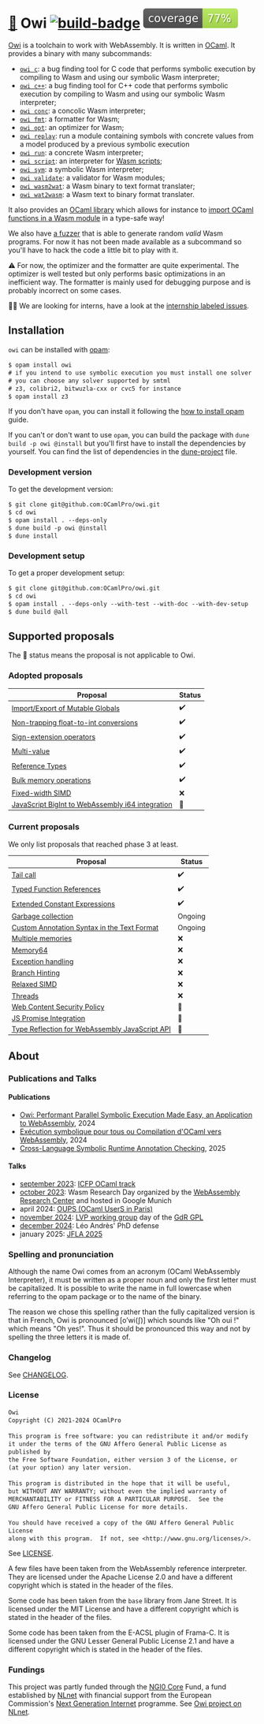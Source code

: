 # [🐌] Owi [![build-badge]][build status] [![coverage-badge]][coverage percentage]

[Owi] is a toolchain to work with WebAssembly. It is written in [OCaml]. It provides a binary with many subcommands:

- [`owi c`]: a bug finding tool for C code that performs symbolic execution by compiling to Wasm and using our symbolic Wasm interpreter;
- [`owi c++`]: a bug finding tool for C++ code that performs symbolic execution by compiling to Wasm and using our symbolic Wasm interpreter;
- [`owi conc`]: a concolic Wasm interpreter;
- [`owi fmt`]: a formatter for Wasm;
- [`owi opt`]: an optimizer for Wasm;
- [`owi replay`]: run a module containing symbols with concrete values from a model produced by a previous symbolic execution
- [`owi run`]: a concrete Wasm interpreter;
- [`owi script`]: an interpreter for [Wasm scripts];
- [`owi sym`]: a symbolic Wasm interpreter;
- [`owi validate`]: a validator for Wasm modules;
- [`owi wasm2wat`]: a Wasm binary to text format translater;
- [`owi wat2wasm`]: a Wasm text to binary format translater.

It also provides an [OCaml library] which allows for instance to [import OCaml functions in a Wasm module] in a type-safe way!

We also have [a fuzzer] that is able to generate random *valid* Wasm programs. For now it has not been made available as a subcommand so you'll have to hack the code a little bit to play with it.

⚠️ For now, the optimizer and the formatter are quite experimental. The optimizer is well tested but only performs basic optimizations in an inefficient way. The formatter is mainly used for debugging purpose and is probably incorrect on some cases.

🧑‍🎓 We are looking for interns, have a look at the [internship labeled issues].

## Installation

`owi` can be installed with [opam]:

```shell-session
$ opam install owi
# if you intend to use symbolic execution you must install one solver
# you can choose any solver supported by smtml
# z3, colibri2, bitwuzla-cxx or cvc5 for instance
$ opam install z3
```

If you don't have `opam`, you can install it following the [how to install opam] guide.

If you can't or don't want to use `opam`, you can build the package with `dune build -p owi @install` but you'll first have to install the dependencies by yourself. You can find the list of dependencies in the [dune-project] file.

### Development version

To get the development version:

```shell-session
$ git clone git@github.com:OCamlPro/owi.git
$ cd owi
$ opam install . --deps-only
$ dune build -p owi @install
$ dune install
```

### Development setup

To get a proper development setup:

```shell-session
$ git clone git@github.com:OCamlPro/owi.git
$ cd owi
$ opam install . --deps-only --with-test --with-doc --with-dev-setup
$ dune build @all
```

## Supported proposals

The 🐌 status means the proposal is not applicable to Owi.

### Adopted proposals

| Proposal                                           | Status  |
| -------------------------------------------------- | ------- |
| [Import/Export of Mutable Globals]                 | ✔️       |
| [Non-trapping float-to-int conversions]            | ✔️       |
| [Sign-extension operators]                         | ✔️       |
| [Multi-value]                                      | ✔️       |
| [Reference Types]                                  | ✔️       |
| [Bulk memory operations]                           | ✔️       |
| [Fixed-width SIMD]                                 | ❌      |
| [JavaScript BigInt to WebAssembly i64 integration] | 🐌      |

### Current proposals

We only list proposals that reached phase 3 at least.

| Proposal                                         | Status   |
| ------------------------------------------------ | -------- |
| [Tail call]                                      |  ✔️       |
| [Typed Function References]                      |  ✔️       |
| [Extended Constant Expressions]                  |  ✔️       |
| [Garbage collection]                             |  Ongoing |
| [Custom Annotation Syntax in the Text Format]    |  Ongoing |
| [Multiple memories]                              |  ❌      |
| [Memory64]                                       |  ❌      |
| [Exception handling]                             |  ❌      |
| [Branch Hinting]                                 |  ❌      |
| [Relaxed SIMD]                                   |  ❌      |
| [Threads]                                        |  ❌      |
| [Web Content Security Policy]                    |  🐌      |
| [JS Promise Integration]                         |  🐌      |
| [Type Reflection for WebAssembly JavaScript API] |  🐌      |

## About

### Publications and Talks

#### Publications

- [Owi: Performant Parallel Symbolic Execution Made Easy, an Application to WebAssembly], 2024
- [Exécution symbolique pour tous ou Compilation d'OCaml vers WebAssembly], 2024
- [Cross-Language Symbolic Runtime Annotation Checking], 2025

#### Talks

- [september 2023]: [ICFP OCaml track]
- [october 2023]: Wasm Research Day organized by the [WebAssembly Research Center] and hosted in Google Munich
- april 2024: [OUPS (OCaml UserS in Paris)]
- [november 2024]: [LVP working group] day of the [GdR GPL]
- [december 2024]: Léo Andrès' PhD defense
- january 2025: [JFLA 2025]

### Spelling and pronunciation

Although the name Owi comes from an acronym (OCaml WebAssembly Interpreter), it must be written as a proper noun and only the first letter must be capitalized. It is possible to write the name in full lowercase when referring to the opam package or to the name of the binary.

The reason we chose this spelling rather than the fully capitalized version is that in French, Owi is pronounced [o’wi(ʃ)] which sounds like "Oh oui !" which means "Oh yes!". Thus it should be pronounced this way and not by spelling the three letters it is made of.

### Changelog

See [CHANGELOG].

### License

    Owi
    Copyright (C) 2021-2024 OCamlPro

    This program is free software: you can redistribute it and/or modify
    it under the terms of the GNU Affero General Public License as published by
    the Free Software Foundation, either version 3 of the License, or
    (at your option) any later version.

    This program is distributed in the hope that it will be useful,
    but WITHOUT ANY WARRANTY; without even the implied warranty of
    MERCHANTABILITY or FITNESS FOR A PARTICULAR PURPOSE.  See the
    GNU Affero General Public License for more details.

    You should have received a copy of the GNU Affero General Public License
    along with this program.  If not, see <http://www.gnu.org/licenses/>.

See [LICENSE].

A few files have been taken from the WebAssembly reference interpreter. They are licensed under the Apache License 2.0 and have a different copyright which is stated in the header of the files.

Some code has been taken from the `base` library from Jane Street. It is licensed under the MIT License and have a different copyright which is stated in the header of the files.

Some code has been taken from the E-ACSL plugin of Frama-C. It is licensed under the GNU Lesser General Public License 2.1 and have a different copyright which is stated in the header of the files.

### Fundings

This project was partly funded through the [NGI0 Core] Fund, a fund established by [NLnet] with financial support from the European Commission's [Next Generation Internet] programme. See [Owi project on NLnet].

[CHANGELOG]: ./CHANGES.md
[dune-project]: ./dune-project
[example]: ./example
[LICENSE]: ./LICENSE.md
[test suite]: ./test

[build-badge]: https://github.com/OCamlPro/owi/actions/workflows/build.yml/badge.svg
[build status]: https://github.com/ocamlpro/owi/actions
[Cross-Language Symbolic Runtime Annotation Checking]: https://inria.hal.science/hal-04798756/file/cross_language_symbolic_runtime_annotation_checking.pdf
[coverage-badge]: https://raw.githubusercontent.com/ocamlpro/owi/gh-pages/coverage/badge.svg
[coverage percentage]: https://ocamlpro.github.io/owi/coverage
[december 2024]: https://www.zapashcanon.fr/phd#:~:text=after%20the%20defense.-,Defense,My%20slides%20are%20available%20here.,-%F0%9F%94%9D%20%7C%20nothing%20to%20hide
[documentation]: https://ocamlpro.github.io/owi/api/owi
[Exécution symbolique pour tous ou Compilation d'OCaml vers WebAssembly]: https://fs.zapashcanon.fr/pdf/manuscrit_these_leo_andres.pdf
[JFLA 2025]: https://jfla.inria.fr/jfla2025.html
[GdR GPL]: https://gdr-gpl.cnrs.fr/
[how to install opam]: https://opam.ocaml.org/doc/Install.html
[ICFP OCaml track]: https://icfp23.sigplan.org/home/ocaml-2023
[internship labeled issues]: https://github.com/OCamlPro/owi/labels/internship
[LVP working group]: https://gdrgpl.myxwiki.org/xwiki/bin/view/Main/GTs/GT%20Langages%20et%20v%C3%A9rification%20de%20programmes%20(LVP)
[Next Generation Internet]: https://ngi.eu
[NLnet]: https://nlnet.nl
[NGI0 Core]: https://nlnet.nl/core
[november 2024]: https://groupes.renater.fr/wiki/lvp/public/journee_lvp_novembre2024
[OCaml]: https://ocaml.org
[october 2023]: https://invidious.zapashcanon.fr/watch?v=os_pknmiqmU
[opam]: https://opam.ocaml.org
[OUPS (OCaml UserS in Paris)]: https://oups.frama.io
[Owi]: https://ocamlpro.github.io/owi
[Owi: Performant Parallel Symbolic Execution Made Easy, an Application to WebAssembly]: https://hal.science/hal-04627413
[Owi project on NLnet]: https://nlnet.nl/project/OWI
[reference test suite script]: https://github.com/WebAssembly/spec/blob/main/interpreter/README.md#scripts
[september 2023]: https://invidious.zapashcanon.fr/watch?v=IM76cMP3Eqo
[Wasm scripts]: https://github.com/WebAssembly/spec/tree/main/interpreter#scripts
[video of our talk]: https://invidious.zapashcanon.fr/watch?v=os_pknmiqmU
[WebAssembly]: https://webassembly.org
[WebAssembly Research Center]: https://www.cs.cmu.edu/wrc

[Import/Export of Mutable Globals]: https://github.com/WebAssembly/mutable-global
[Non-trapping float-to-int conversions]: https://github.com/WebAssembly/nontrapping-float-to-int-conversions
[Sign-extension operators]: https://github.com/WebAssembly/sign-extension-ops
[Multi-value]: https://github.com/WebAssembly/multi-value
[JavaScript BigInt to WebAssembly i64 integration]: https://github.com/WebAssembly/JS-BigInt-integration
[Reference Types]: https://github.com/WebAssembly/reference-types
[Bulk memory operations]: https://github.com/WebAssembly/bulk-memory-operations
[Fixed-width SIMD]: https://github.com/webassembly/simd
[Custom Annotation Syntax in the Text Format]: https://github.com/WebAssembly/annotations
[Exception handling]: https://github.com/WebAssembly/exception-handling
[Typed Function References]: https://github.com/WebAssembly/function-references
[Garbage collection]: https://github.com/WebAssembly/gc
[Multiple memories]: https://github.com/WebAssembly/multi-memory
[Tail call]: https://github.com/WebAssembly/tail-call
[Threads]: https://github.com/webassembly/threads
[Type Reflection for WebAssembly JavaScript API]: https://github.com/WebAssembly/js-types
[Web Content Security Policy]: https://github.com/WebAssembly/content-security-policy
[Memory64]: https://github.com/WebAssembly/memory64
[Branch Hinting]: https://github.com/WebAssembly/branch-hinting
[Extended Constant Expressions]: https://github.com/WebAssembly/extended-const
[Relaxed SIMD]: https://github.com/WebAssembly/relaxed-simd
[JS Promise Integration]: https://github.com/WebAssembly/js-promise-integration

[`owi c`]: example/c
[`owi c++`]: example/cpp
[`owi conc`]: example/conc
[`owi fmt`]: example/fmt
[`owi opt`]: example/opt
[`owi replay`]: example/replay
[`owi run`]: example/run
[`owi script`]: example/script
[`owi sym`]: example/sym
[`owi validate`]: example/validate
[`owi wasm2wat`]: example/wasm2wat
[`owi wat2wasm`]: example/wat2wasm
[import OCaml functions in a Wasm module]: example/define_host_function
[OCaml library]: example/lib
[a fuzzer]: test/fuzz

[🐌]: https://invidious.zapashcanon.fr/watch?v=XgK9Fd8ikxk
